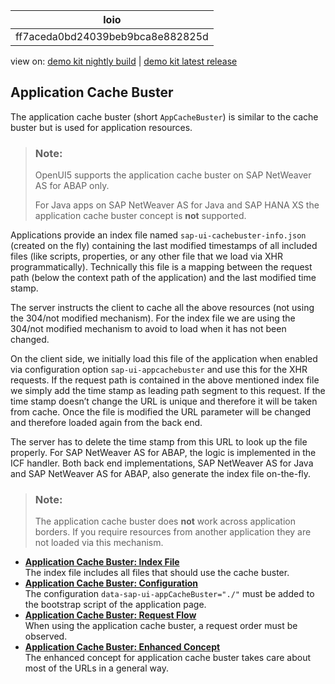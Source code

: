 <!-- loioff7aceda0bd24039beb9bca8e882825d -->

| loio |
| -----|
| ff7aceda0bd24039beb9bca8e882825d |

<div id="loio">

view on: [demo kit nightly build](https://openui5nightly.hana.ondemand.com/topic/ff7aceda0bd24039beb9bca8e882825d) | [demo kit latest release](https://sdk.openui5.org/topic/ff7aceda0bd24039beb9bca8e882825d)</div>

## Application Cache Buster

The application cache buster \(short `AppCacheBuster`\) is similar to the cache buster but is used for application resources.

> ### Note:  
> OpenUI5 supports the application cache buster on SAP NetWeaver AS for ABAP only.
> 
> For Java apps on SAP NetWeaver AS for Java and SAP HANA XS the application cache buster concept is **not** supported.

Applications provide an index file named `sap-ui-cachebuster-info.json` \(created on the fly\) containing the last modified timestamps of all included files \(like scripts, properties, or any other file that we load via XHR programmatically\). Technically this file is a mapping between the request path \(below the context path of the application\) and the last modified time stamp.

The server instructs the client to cache all the above resources \(not using the 304/not modified mechanism\). For the index file we are using the 304/not modified mechanism to avoid to load when it has not been changed.

On the client side, we initially load this file of the application when enabled via configuration option `sap-ui-appcachebuster` and use this for the XHR requests. If the request path is contained in the above mentioned index file we simply add the time stamp as leading path segment to this request. If the time stamp doesn’t change the URL is unique and therefore it will be taken from cache. Once the file is modified the URL parameter will be changed and therefore loaded again from the back end.

The server has to delete the time stamp from this URL to look up the file properly. For SAP NetWeaver AS for ABAP, the logic is implemented in the ICF handler. Both back end implementations, SAP NetWeaver AS for Java and SAP NetWeaver AS for ABAP, also generate the index file on-the-fly.

> ### Note:  
> The application cache buster does **not** work across application borders. If you require resources from another application they are not loaded via this mechanism.

-   **[Application Cache Buster: Index File](Application_Cache_Buster_Index_File_fef5340.md "The index file includes all files that should use the cache buster.")**  
The index file includes all files that should use the cache buster.
-   **[Application Cache Buster: Configuration](Application_Cache_Buster_Configuration_c1c3e2f.md "The configuration data-sap-ui-appCacheBuster=&quot;./&quot; must be added to
		the bootstrap script of the application page.")**  
The configuration `data-sap-ui-appCacheBuster="./"` must be added to the bootstrap script of the application page.
-   **[Application Cache Buster: Request Flow](Application_Cache_Buster_Request_Flow_d415dd8.md "When using the application cache buster, a request order must be observed.")**  
When using the application cache buster, a request order must be observed.
-   **[Application Cache Buster: Enhanced Concept](Application_Cache_Buster_Enhanced_Concept_94e0c33.md "The enhanced concept for application cache buster takes care about most of the URLs in a
		general way.")**  
The enhanced concept for application cache buster takes care about most of the URLs in a general way.

